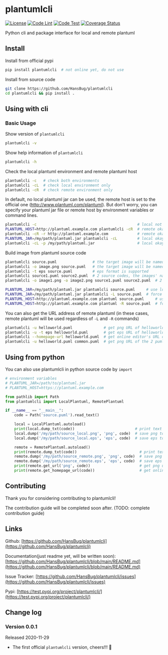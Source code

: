 # plantumlcli

[![License](https://img.shields.io/badge/License-Apache%202.0-blue.svg)](https://opensource.org/licenses/Apache-2.0)
[![Code Lint](https://github.com/HansBug/plantumlcli/workflows/Code%20Lint/badge.svg)](https://github.com/HansBug/plantumlcli/actions?query=workflow%3A%22Code+Lint%22)
[![Code Test](https://github.com/HansBug/plantumlcli/workflows/Code%20Test/badge.svg)](https://github.com/HansBug/plantumlcli/actions?query=workflow%3A%22Code+Test%22)
[![Coverage Status](https://coveralls.io/repos/github/HansBug/plantumlcli/badge.svg?branch=main)](https://coveralls.io/github/HansBug/plantumlcli?branch=main)

Python cli and package interface for local and remote plantuml

## Install

Install from official pypi

```bash
pip install plantumlcli  # not online yet, do not use
```

Install from source code

```bash
git clone https://github.com/HansBug/plantumlcli
cd plantumlcli && pip install .
```

## Using with cli

### Basic Usage

Show version of `plantumlcli`

```bash
plantumlcli -v
```

Show help information of `plantumlcli`

```bash
plantumlcli -h
```

Check the local plantuml environment and remote plantuml host

```bash
plantumlcli -c   # check both environments
plantumlcli -cL  # check local environment only
plantumlcli -cR  # check remote environment only
```

In default, no local plantuml jar can be used, the remote host is set to the official one (http://www.plantuml.com/plantuml). But don't worry, you can specify your plantuml jar file or remote host by environment variables or command lines.

```bash
plantumlcli -c                                             # local not okay, remote is okay
PLANTUML_HOST=http://plantuml.example.com plantumlcli -cR  # remote okay
plantumlcli -cR -r http://plantuml.example.com             # remote okay
PLANTUML_JAR=/my/path/plantuml.jar plantumlcli -cL         # local okay
plantumlcli -cL -p /my/path/plantuml.jar                   # local okay
```

Build image from plantuml source code

```bash
plantumlcli source.puml                # the target image will be named as 'source.png'
plantumlcli -o image.png source.puml   # the target image will be named as 'image.png'
plantumlcli -t eps source.puml         # eps format is supported
plantumlcli source1.puml source2.puml  # 2 source codes, the images' names will be 'source1.png' and 'source2.png'
plantumlcli -o image1.png -o image2.png source1.puml source2.puml  # 2 source codes, image will be 'image1.png' and 'image2.png'

PLANTUML_JAR=/my/path/plantuml.jar plantumlcli source.puml     # use local plantuml jar to build png
PLANTUML_JAR=/my/path/plantuml.jar plantumlcli -L source.puml  # force use local plantuml jar to build png
PLANTUML_HOST=http://plantuml.example.com plantuml source.puml     # use your plantuml host to build png
PLANTUML_HOST=http://plantuml.example.com plantuml -R source.puml  # force use your plantuml host to build png
```

You can also get the URL address of remote plantuml (in these cases, remote plantuml will be used regardless of `-L` and `-R` commands)

```bash
plantumlcli -u helloworld.puml              # get png URL of helloworld.puml
plantumlcli -u -t eps helloworld.puml       # get eps URL of helloworld.puml
plantumlcli --homepage-url helloworld.puml  # get online editor's URL of helloworld.puml
plantumlcli -u helloworld.puml common.puml  # get png URL of the 2 puml files (one line for one URL, in order)
```

## Using from python

You can also use plantumlcli in python source code by `import`

```python
# environment variables
# PLANTUML_JAR=/path/to/plantuml.jar
# PLANTUML_HOST=https://plantuml.example.com

from pathlib import Path
from plantumlcli import LocalPlantuml, RemotePlantuml

if __name__ == "__main__":
    code = Path('source.puml').read_text()

    local = LocalPlantuml.autoload()
    print(local.dump_txt(code))                           # print text graph of code
    local.dump('/my/path/source_local.png', 'png', code)  # save png to /my/path/source_local.png
    local.dump('/my/path/source_local.eps', 'eps', code)  # save eps to /my/path/source_local.eps

    remote = RemotePlantuml.autoload()
    print(remote.dump_txt(code))                            # print text graph of code
    remote.dump('/my/path/source_remote.png', 'png', code)  # save png to /my/path/source_remote.png
    remote.dump('/my/path/source_remote.eps', 'eps', code)  # save eps to /my/path/source_remote.eps
    print(remote.get_url('png', code))                      # get png url from remote host
    print(remote.get_homepage_url(code))                    # get online editor's url from remote host

```

## Contributing

Thank you for considering contributing to plantumlcli!

The contribution guide will be completed soon after. (TODO: complete contribution guide)

## Links

Github: [https://github.com/HansBug/plantumlcli](https://github.com/HansBug/plantumlcli)

Documentation(just readme yet, will be written soon): [https://github.com/HansBug/plantumlcli/blob/main/README.md](https://github.com/HansBug/plantumlcli/blob/main/README.md)

Issue Tracker: [https://github.com/HansBug/plantumlcli/issues](https://github.com/HansBug/plantumlcli/issues)

Pypi: [https://test.pypi.org/project/plantumlcli/](https://test.pypi.org/project/plantumlcli/)

## Change log

### Version 0.0.1

Released 2020-11-29

* The first official `plantumlcli` version, cheers!!! :beers:

